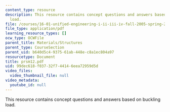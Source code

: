 ```yaml
---
content_type: resource
description: This resource contains concept questions and answers based on buckling
  load.
file: /courses/16-01-unified-engineering-i-ii-iii-iv-fall-2005-spring-2006/99dec618f03732f744146eea72959d5d_prsm12.pdf
file_type: application/pdf
learning_resource_types: []
ocw_type: OCWFile
parent_title: Materials/Structures
parent_type: CourseSection
parent_uid: b640d5c4-9375-61ab-448e-c8a1ec804a97
resourcetype: Document
title: prsm12.pdf
uid: 99dec618-f037-32f7-4414-6eea72959d5d
video_files:
  video_thumbnail_file: null
video_metadata:
  youtube_id: null
---
```

This resource contains concept questions and answers based on buckling load.

